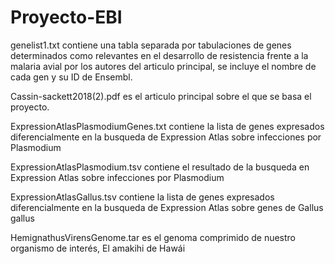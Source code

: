 # Proyecto-EBI
genelist1.txt contiene una tabla separada por tabulaciones de genes determinados como relevantes en el desarrollo de resistencia frente a la malaria avial por los autores del articulo principal, se incluye el nombre de cada gen y su ID de Ensembl.

Cassin-sackett2018(2).pdf es el articulo principal sobre el que se basa el proyecto.

ExpressionAtlasPlasmodiumGenes.txt contiene la lista de genes expresados diferencialmente en la busqueda de Expression Atlas sobre infecciones por Plasmodium

ExpressionAtlasPlasmodium.tsv contiene el resultado de la busqueda en Expression Atlas sobre infecciones por Plasmodium

ExpressionAtlasGallus.tsv contiene la lista de genes expresados diferencialmente en la busqueda de Expression Atlas sobre genes de Gallus gallus

HemignathusVirensGenome.tar es el genoma comprimido de nuestro organismo de interés, El amakihi de Hawái


